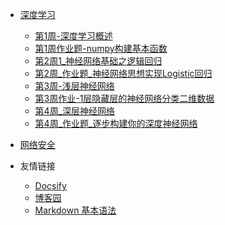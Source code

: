 <!-- docs/_sidebar.md -->

* [深度学习](./Article/dl/README.md)
  - [第1周-深度学习概述](Article/dl/第1周-深度学习概述.md)
  - [第1周作业题-numpy构建基本函数](Article/dl/第1周作业题-numpy构建基本函数.md)
  - [第2周1_神经网络基础之逻辑回归](Article/dl/第2周1_神经网络基础之逻辑回归.md)
  - [第2周_作业题_神经网络思想实现Logistic回归](Article/dl/第2周_作业题_神经网络思想实现Logistic回归.md)
  - [第3周-浅层神经网络](Article/dl/第3周-浅层神经网络.md)
  - [第3周作业-1层隐藏层的神经网络分类二维数据](Article/dl/第3周作业-1层隐藏层的神经网络分类二维数据.md)
  - [第4周_深层神经网络](Article/dl/第4周_深层神经网络.md)
  - [第4周_作业题_逐步构建你的深度神经网络](Article/dl/第4周_作业题_逐步构建你的深度神经网络.md)

* [网络安全](./Article/aq/readme.md)


* 友情链接
  * [Docsify](https://docsify.js.org/#/)
  * [博客园](https://www.cnblogs.com/)
  * [Markdown 基本语法](https://markdown.com.cn/basic-syntax/)
